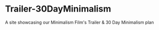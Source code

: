 # Trailer-30DayMinimalism
A site showcasing our Minimalism Film's Trailer &amp; 30 Day Minimalism plan
